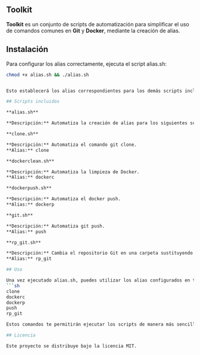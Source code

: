 ## Toolkit

**Toolkit** es un conjunto de scripts de automatización para simplificar el uso de comandos comunes en **Git** y **Docker**, mediante la creación de alias.

## Instalación

Para configurar los alias correctamente, ejecuta el script alias.sh:
   ```sh
   chmod +x alias.sh && ./alias.sh


Esto establecerá los alias correspondientes para los demás scripts incluidos en este repositorio.

## Scripts incluidos

**alias.sh**

**Descripción:** Automatiza la creación de alias para los siguientes scripts.

**clone.sh**

**Descripción:** Automatiza el comando git clone. 
**Alias:** clone

**dockerclean.sh**

**Descripción:** Automatiza la limpieza de Docker. 
**Alias:** dockerc

**dockerpush.sh**

**Descripción:** Automatiza el docker push. 
**Alias:** dockerp

**git.sh**

**Descripción:** Automatiza git push. 
**Alias:** push

**rp_git.sh**

**Descripción:** Cambia el repositorio Git en una carpeta sustituyendo el archivo .git. 
**Alias:** rp_git

## Uso

Una vez ejecutado alias.sh, puedes utilizar los alias configurados en tu terminal:
   ```sh
   clone
   dockerc
   dockerp
   push
   rp_git

Estos comandos te permitirán ejecutar los scripts de manera más sencilla y rápida.

## Licencia

Este proyecto se distribuye bajo la licencia MIT.
